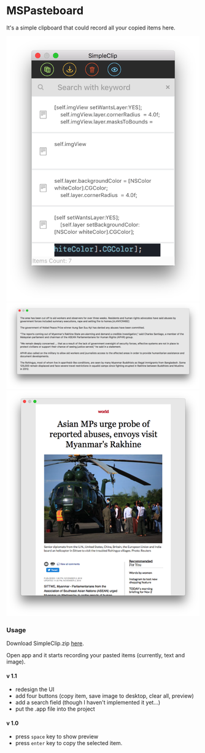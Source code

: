 # MSPasteboard

It's a simple clipboard that could record all your copied items here.

<!--![item list](/Users/xujie/Documents/XcodeWorkspace/MSPasteboard/Pictures/item_list.png)
![item preview](/Users/xujie/Documents/XcodeWorkspace/MSPasteboard/Pictures/item_preview.png)-->

![item list](/Pictures/item_list.png)
![item preview](/Pictures/text_item_preview.png)
![item preview](/Pictures/image_item_preview.png)

### Usage

Download SimpleClip.zip [here](https://github.com/MESIRD/MSPasteboard/raw/master/SimpleClip.zip).

Open app and it starts recording your pasted items (currently, text and image).

#### v 1.1
- redesign the UI
- add four buttons (copy item, save image to desktop, clear all, preview)
- add a search field (though I haven't implemented it yet...)
- put the .app file into the project

#### v 1.0
- press `space` key to show preview
- press `enter` key to copy the selected item.






